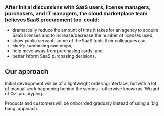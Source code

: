 ### After initial discussions with SaaS users, license managers, purchasers, and IT managers, the cloud marketplace team believes SaaS procurement tool could:

* dramatically reduce the amount of time it takes for an agency to acquire SaaS licenses and to increase/decrease the number of licenses used,
* show public servants some of the SaaS tools their colleagues use,
* clarify purchasing next steps,
* help move away from purchasing cards, and
* better inform SaaS purchasing decisions.


## Our approach
Initial development will be of a lightweight ordering interface, but with a lot of manual work happening behind the scenes—otherwise known as ‘Wizard of Oz’ prototyping.

Products and customers will be onboarded gradually instead of using a ‘big bang’ approach.
